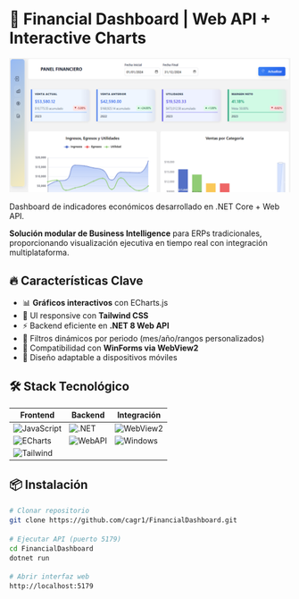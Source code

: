 # 🚀 Financial Dashboard | Web API + Interactive Charts



![Dashboard Preview](./image.png)

Dashboard de indicadores económicos desarrollado en .NET Core + Web API.


**Solución modular de Business Intelligence** para ERPs tradicionales, proporcionando visualización ejecutiva en tiempo real con integración multiplataforma.

## 🔥 Características Clave
- 📊 **Gráficos interactivos** con ECharts.js
- 🎨 UI responsive con **Tailwind CSS**
- ⚡ Backend eficiente en **.NET 8 Web API**
- 📅 Filtros dinámicos por periodo (mes/año/rangos personalizados)
- 🔄 Compatibilidad con **WinForms via WebView2**
- 📱 Diseño adaptable a dispositivos móviles

## 🛠 Stack Tecnológico
| Frontend              | Backend           | Integración       |
|-----------------------|-------------------|-------------------|
| ![JavaScript](https://img.shields.io/badge/JavaScript-ES6+-F7DF1E?logo=javascript) | ![.NET](https://img.shields.io/badge/.NET-8-512BD4?logo=dotnet) | ![WebView2](https://img.shields.io/badge/WebView2-1.0.0-0078D7?logo=microsoft-edge) |
| ![ECharts](https://img.shields.io/badge/ECharts.js-5.4.0-AA344D?logo=apacheecharts) | ![WebAPI](https://img.shields.io/badge/Web_API-REST-512BD4?logo=dotnet) | ![Windows](https://img.shields.io/badge/WinForms-Compatible-0078D7?logo=windows) |
| ![Tailwind](https://img.shields.io/badge/Tailwind_CSS-3.3.0-06B6D4?logo=tailwindcss) | 

## 📦 Instalación
```bash
# Clonar repositorio
git clone https://github.com/cagr1/FinancialDashboard.git

# Ejecutar API (puerto 5179)
cd FinancialDashboard
dotnet run

# Abrir interfaz web
http://localhost:5179